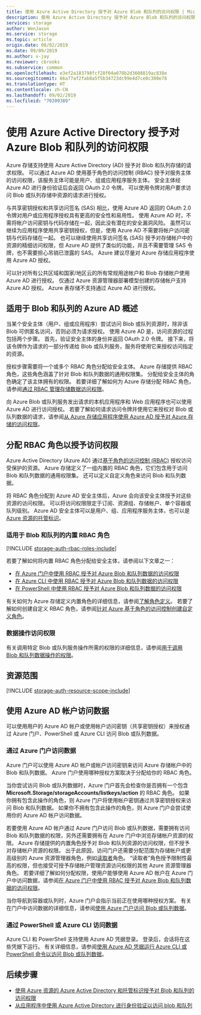 ```yaml
---
title: 使用 Azure Active Directory 授予对 Azure Blob 和队列的访问权限 | Microsoft Docs
description: 使用 Azure Active Directory 授予对 Azure Blob 和队列的访问权限。
services: storage
author: WenJason
ms.service: storage
ms.topic: article
origin.date: 08/02/2019
ms.date: 09/09/2019
ms.author: v-jay
ms.reviewer: cbrooks
ms.subservice: common
ms.openlocfilehash: e3ef2a183798fcf28f04a078b2d3608819ac838e
ms.sourcegitcommit: 66a77af2fab8a5f5b34723dc99e4d7ce0c380e78
ms.translationtype: HT
ms.contentlocale: zh-CN
ms.lasthandoff: 09/02/2019
ms.locfileid: "70209389"
---
```

# <a name="authorize-access-to-azure-blobs-and-queues-using-azure-active-directory"></a>使用 Azure Active Directory 授予对 Azure Blob 和队列的访问权限

Azure 存储支持使用 Azure Active Directory (AD) 授予对 Blob 和队列存储的请求权限。 可以通过 Azure AD 使用基于角色的访问控制 (RBAC) 授予对服务主体的访问权限，该服务主体可能是用户、组或应用程序服务主体。 安全主体经 Azure AD 进行身份验证后会返回 OAuth 2.0 令牌。 可以使用令牌对用户要求访问 Blob 或队列存储中资源的请求进行授权。

与共享密钥授权和共享访问签名 (SAS) 相比，使用 Azure AD 返回的 OAuth 2.0 令牌对用户或应用程序授权具有更高的安全性和易用性。 使用 Azure AD 时，不需将帐户访问密钥与代码存储在一起，因此没有潜在的安全漏洞风险。 虽然可以继续为应用程序使用共享密钥授权，但是，使用 Azure AD 不需要将帐户访问密钥与代码存储在一起。 也可以继续使用共享访问签名 (SAS) 授予对存储帐户中的资源的精细访问权限，但 Azure AD 提供了类似的功能，并且不需要管理 SAS 令牌，也不需要担心吊销已泄露的 SAS。 Azure 建议尽量对 Azure 存储应用程序使用 Azure AD 授权。

可以针对所有公共区域和国家/地区云的所有常规用途帐户和 Blob 存储帐户使用 Azure AD 进行授权。 仅通过 Azure 资源管理器部署模型创建的存储帐户支持 Azure AD 授权。 Azure 表存储不支持通过 Azure AD 进行授权。

## <a name="overview-of-azure-ad-for-blobs-and-queues"></a>适用于 Blob 和队列的 Azure AD 概述

当某个安全主体（用户、组或应用程序）尝试访问 Blob 或队列资源时，除非该 Blob 可供匿名访问，否则必须为请求授权。 使用 Azure AD 是，访问资源的过程包括两个步骤。 首先，验证安全主体的身份并返回 OAuth 2.0 令牌。 接下来，将该令牌作为请求的一部分传递给 Blob 或队列服务，服务将使用它来授权访问指定的资源。

授权步骤需要将一个或多个 RBAC 角色分配给安全主体。 Azure 存储提供 RBAC 角色，这些角色涵盖了针对 Blob 和队列数据的通用权限集。 分配给安全主体的角色确定了该主体拥有的权限。 若要详细了解如何为 Azure 存储分配 RBAC 角色，请参阅[通过 RBAC 管理存储数据访问权限](storage-auth-aad-rbac.md)。

向 Azure Blob 或队列服务发出请求的本机应用程序和 Web 应用程序也可以使用 Azure AD 进行访问授权。 若要了解如何请求访问令牌并使用它来授权对 Blob 或队列数据的请求，请参阅[从 Azure 存储应用程序使用 Azure AD 授予对 Azure 存储的访问权限](storage-auth-aad-app.md)。

## <a name="assigning-rbac-roles-for-access-rights"></a>分配 RBAC 角色以授予访问权限

Azure Active Directory (Azure AD) 通过[基于角色的访问控制 (RBAC)](../../role-based-access-control/overview.md) 授权访问受保护的资源。 Azure 存储定义了一组内置的 RBAC 角色，它们包含用于访问 Blob 和队列数据的通用权限集。 还可以定义自定义角色来访问 Blob 和队列数据。

将 RBAC 角色分配到 Azure AD 安全主体后，Azure 会向该安全主体授予对这些资源的访问权限。 可以将访问权限限定于订阅、资源组、存储帐户、单个容器或队列级别。 Azure AD 安全主体可以是用户、组、应用程序服务主体，也可以是 [Azure 资源的托管标识](../../active-directory/managed-identities-azure-resources/overview.md)。

### <a name="built-in-rbac-roles-for-blobs-and-queues"></a>适用于 Blob 和队列的内置 RBAC 角色

[!INCLUDE [storage-auth-rbac-roles-include](../../../includes/storage-auth-rbac-roles-include.md)]

若要了解如何将内置 RBAC 角色分配给安全主体，请参阅以下文章之一：

- [在 Azure 门户中使用 RBAC 授予对 Azure Blob 和队列数据的访问权限](storage-auth-aad-rbac-portal.md)
- [在 Azure CLI 中使用 RBAC 授予对 Azure Blob 和队列数据的访问权限](storage-auth-aad-rbac-cli.md)
- [在 PowerShell 中使用 RBAC 授予对 Azure Blob 和队列数据的访问权限](storage-auth-aad-rbac-powershell.md)

有关如何为 Azure 存储定义内置角色的详细信息，请参阅[了解角色定义](../../role-based-access-control/role-definitions.md#management-and-data-operations)。 若要了解如何创建自定义 RBAC 角色，请参阅[针对 Azure 基于角色的访问控制创建自定义角色](../../role-based-access-control/custom-roles.md)。

### <a name="access-permissions-for-data-operations"></a>数据操作访问权限

有关调用特定 Blob 或队列服务操作所需的权限的详细信息，请参阅[用于调用 Blob 和队列数据操作的权限](https://docs.microsoft.com/rest/api/storageservices/authenticate-with-azure-active-directory#permissions-for-calling-blob-and-queue-data-operations)。

## <a name="resource-scope"></a>资源范围

[!INCLUDE [storage-auth-resource-scope-include](../../../includes/storage-auth-resource-scope-include.md)]

## <a name="access-data-with-an-azure-ad-account"></a>使用 Azure AD 帐户访问数据

可以使用用户的 Azure AD 帐户或使用帐户访问密钥（共享密钥授权）来授权通过 Azure 门户、PowerShell 或 Azure CLI 访问 Blob 或队列数据。

### <a name="data-access-from-the-azure-portal"></a>通过 Azure 门户访问数据

Azure 门户可以使用 Azure AD 帐户或帐户访问密钥来访问 Azure 存储帐户中的 Blob 和队列数据。 Azure 门户使用哪种授权方案取决于分配给你的 RBAC 角色。

当你尝试访问 Blob 或队列数据时，Azure 门户首先会检查你是否拥有一个包含 **Microsoft.Storage/storageAccounts/listkeys/action** 的 RBAC 角色。 如果你拥有包含此操作的角色，则 Azure 门户将使用帐户密钥通过共享密钥授权来访问 Blob 和队列数据。 如果你不拥有包含此操作的角色，则 Azure 门户会尝试使用你的 Azure AD 帐户访问数据。

若要使用 Azure AD 帐户通过 Azure 门户访问 Blob 或队列数据，需要拥有访问 Blob 和队列数据的权限，另外还需要拥有在 Azure 门户中浏览存储帐户资源的权限。 Azure 存储提供的内置角色授予对 Blob 和队列资源的访问权限，但不授予对存储帐户资源的权限。 出于此原因，访问门户还需要分配范围为存储帐户或更高级别的 Azure 资源管理器角色，例如[读取者](../../role-based-access-control/built-in-roles.md#reader)角色。 “读取者”角色授予限制性最高的权限，但也接受可授予存储帐户管理资源访问权限的其他 Azure 资源管理器角色。  若要详细了解如何分配权限，使用户能够使用 Azure AD 帐户在 Azure 门户中访问数据，请参阅[在 Azure 门户中使用 RBAC 授予对 Azure Blob 和队列数据的访问权限](storage-auth-aad-rbac-portal.md)。

当你导航到容器或队列时，Azure 门户会指示当前正在使用哪种授权方案。 有关在门户中访问数据的详细信息，请参阅[使用 Azure 门户访问 Blob 或队列数据](storage-access-blobs-queues-portal.md)。

### <a name="data-access-from-powershell-or-azure-cli"></a>通过 PowerShell 或 Azure CLI 访问数据

Azure CLI 和 PowerShell 支持使用 Azure AD 凭据登录。 登录后，会话将在这些凭据下运行。 有关详细信息，请参阅[使用 Azure AD 凭据运行 Azure CLI 或 PowerShell 命令以访问 Blob 或队列数据](storage-auth-aad-script.md)。

## <a name="next-steps"></a>后续步骤

- [使用 Azure 资源的 Azure Active Directory 和托管标识授予对 Blob 和队列的访问权限](storage-auth-aad-msi.md)
- [从应用程序中使用 Azure Active Directory 进行身份验证以访问 blob 和队列](storage-auth-aad-app.md)
